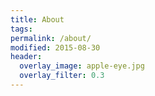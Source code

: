 ```yaml
---
title: About
tags:
permalink: /about/
modified: 2015-08-30
header:
  overlay_image: apple-eye.jpg
  overlay_filter: 0.3
---
```


<!-- ![]({{ site.url }}/images/yong-black.png)
{: .align-right style="width: 300px"}

I am currently a PhD student in the [Department of Astronomy](http://vega.bac.pku.edu.cn) at [Peking University](https://www.pku.edu.cn).

# My research interests 

Gravitational radiations from systems involving neutron stars (NSs)

Free precession of NSs 

Pulsars (Radio and X-ray emissions closely relating to supranuclear matter and strong EM field)

Test gravity in the strong field regime of NSs


Please see my [research]({{ site.url }}/research/) page for more details of my research interests. You can also see my
[publications]({{ site.url }}/pubs/) page for a list of my relevant publications and work in progress. For a summary, see my
[curriculum vitae]({{ site.url }}/Yong.pdf). -->


